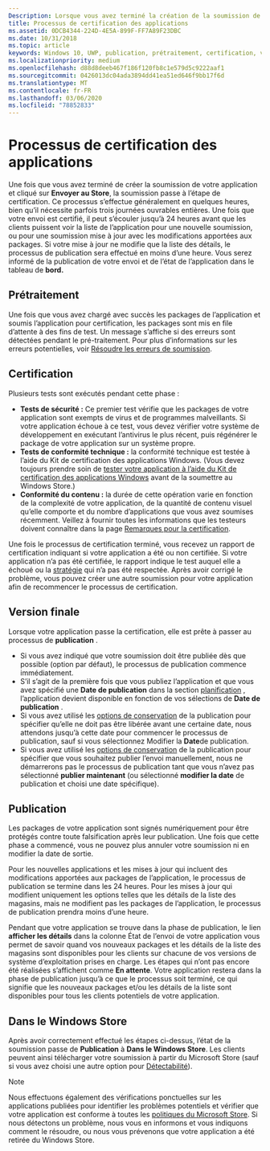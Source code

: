 ```yaml
---
Description: Lorsque vous avez terminé la création de la soumission de votre application et que vous cliquez sur envoyer au magasin, la soumission passe à l’étape de certification.
title: Processus de certification des applications
ms.assetid: 0DCB4344-224D-4E5A-899F-FF7A89F23DBC
ms.date: 10/31/2018
ms.topic: article
keywords: Windows 10, UWP, publication, prétraitement, certification, version, en attente, envoyer, publier, État, heure
ms.localizationpriority: medium
ms.openlocfilehash: d88d8deeb467f186f120fb8c1e579d5c9222aaf1
ms.sourcegitcommit: 0426013dc04ada3894dd41ea51ed646f9bb17f6d
ms.translationtype: MT
ms.contentlocale: fr-FR
ms.lasthandoff: 03/06/2020
ms.locfileid: "78852833"
---
```

# <a name="the-app-certification-process"></a>Processus de certification des applications

Une fois que vous avez terminé de créer la soumission de votre application et cliqué sur **Envoyer au Store**, la soumission passe à l’étape de certification. Ce processus s’effectue généralement en quelques heures, bien qu’il nécessite parfois trois journées ouvrables entières. Une fois que votre envoi est certifié, il peut s’écouler jusqu’à 24 heures avant que les clients puissent voir la liste de l’application pour une nouvelle soumission, ou pour une soumission mise à jour avec les modifications apportées aux packages. Si votre mise à jour ne modifie que la liste des détails, le processus de publication sera effectué en moins d’une heure.  Vous serez informé de la publication de votre envoi et de l’état de l’application dans le tableau de **bord.**

## <a name="preprocessing"></a>Prétraitement

Une fois que vous avez chargé avec succès les packages de l’application et soumis l’application pour certification, les packages sont mis en file d’attente à des fins de test. Un message s’affiche si des erreurs sont détectées pendant le pré-traitement. Pour plus d’informations sur les erreurs potentielles, voir [Résoudre les erreurs de soumission](resolve-submission-errors.md).

## <a name="certification"></a>Certification

Plusieurs tests sont exécutés pendant cette phase :

-   **Tests de sécurité :** Ce premier test vérifie que les packages de votre application sont exempts de virus et de programmes malveillants. Si votre application échoue à ce test, vous devez vérifier votre système de développement en exécutant l’antivirus le plus récent, puis régénérer le package de votre application sur un système propre.
-   **Tests de conformité technique :** la conformité technique est testée à l’aide du Kit de certification des applications Windows. (Vous devez toujours prendre soin de [tester votre application à l’aide du Kit de certification des applications Windows](../debug-test-perf/windows-app-certification-kit.md) avant de la soumettre au Windows Store.)
-   **Conformité du contenu :** la durée de cette opération varie en fonction de la complexité de votre application, de la quantité de contenu visuel qu’elle comporte et du nombre d’applications que vous avez soumises récemment. Veillez à fournir toutes les informations que les testeurs doivent connaître dans la page [Remarques pour la certification](notes-for-certification.md).

Une fois le processus de certification terminé, vous recevez un rapport de certification indiquant si votre application a été ou non certifiée. Si votre application n’a pas été certifiée, le rapport indique le test auquel elle a échoué ou la [stratégie](store-policies.md) qui n’a pas été respectée. Après avoir corrigé le problème, vous pouvez créer une autre soumission pour votre application afin de recommencer le processus de certification.

## <a name="release"></a>Version finale

Lorsque votre application passe la certification, elle est prête à passer au processus de **publication** .

- Si vous avez indiqué que votre soumission doit être publiée dès que possible (option par défaut), le processus de publication commence immédiatement.
- S’il s’agit de la première fois que vous publiez l’application et que vous avez spécifié une **Date de publication** dans la section [planification](configure-precise-release-scheduling.md#release) , l’application devient disponible en fonction de vos sélections de **Date de publication** .
- Si vous avez utilisé les [options de conservation](manage-submission-options.md#publishing-hold-options) de la publication pour spécifier qu’elle ne doit pas être libérée avant une certaine date, nous attendons jusqu’à cette date pour commencer le processus de publication, sauf si vous sélectionnez Modifier la **Date**de publication.
- Si vous avez utilisé les [options de conservation](manage-submission-options.md#publishing-hold-options) de la publication pour spécifier que vous souhaitez publier l’envoi manuellement, nous ne démarrerons pas le processus de publication tant que vous n’avez pas sélectionné **publier maintenant** (ou sélectionné **modifier la date** de publication et choisi une date spécifique).


## <a name="publishing"></a>Publication

Les packages de votre application sont signés numériquement pour être protégés contre toute falsification après leur publication. Une fois que cette phase a commencé, vous ne pouvez plus annuler votre soumission ni en modifier la date de sortie.

Pour les nouvelles applications et les mises à jour qui incluent des modifications apportées aux packages de l’application, le processus de publication se termine dans les 24 heures. Pour les mises à jour qui modifient uniquement les options telles que les détails de la liste des magasins, mais ne modifient pas les packages de l’application, le processus de publication prendra moins d’une heure.

Pendant que votre application se trouve dans la phase de publication, le lien **afficher les détails** dans la colonne État de l’envoi de votre application vous permet de savoir quand vos nouveaux packages et les détails de la liste des magasins sont disponibles pour les clients sur chacune de vos versions de système d’exploitation prises en charge. Les étapes qui n’ont pas encore été réalisées s’affichent comme **En attente**. Votre application restera dans la phase de publication jusqu’à ce que le processus soit terminé, ce qui signifie que les nouveaux packages et/ou les détails de la liste sont disponibles pour tous les clients potentiels de votre application.

## <a name="in-the-store"></a>Dans le Windows Store 

Après avoir correctement effectué les étapes ci-dessus, l’état de la soumission passe de **Publication** à **Dans le Windows Store**. Les clients peuvent ainsi télécharger votre soumission à partir du Microsoft Store (sauf si vous avez choisi une autre option pour [Détectabilité](choose-visibility-options.md#discoverability)). 

> [!NOTE]
> Nous effectuons également des vérifications ponctuelles sur les applications publiées pour identifier les problèmes potentiels et vérifier que votre application est conforme à toutes les [politiques du Microsoft Store](store-policies.md). Si nous détectons un problème, nous vous en informons et vous indiquons comment le résoudre, ou nous vous prévenons que votre application a été retirée du Windows Store.

 

 

 




